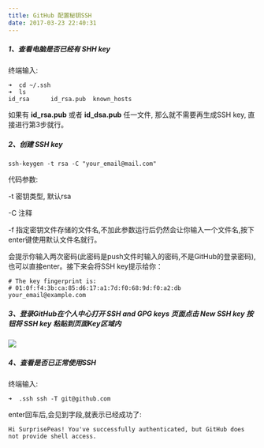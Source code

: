 ```yaml
---
title: GitHub 配置秘钥SSH
date: 2017-03-23 22:40:31
---
```


##### 1、查看电脑是否已经有 SHH key

终端输入:

~~~
➜  cd ~/.ssh
➜  ls
id_rsa      id_rsa.pub  known_hosts
~~~

如果有 **id_rsa.pub** 或者 **id_dsa.pub** 任一文件, 那么就不需要再生成SSH key, 直接进行第3步就行。

<!--more-->

##### 2、创建 SSH key

~~~shell
ssh-keygen -t rsa -C "your_email@mail.com"
~~~

代码参数:

-t 密钥类型, 默认rsa

-C 注释

-f 指定密钥文件存储的文件名,不加此参数运行后仍然会让你输入一个文件名,按下enter键使用默认文件名就行。



会提示你输入两次密码(此密码是push文件时输入的密码,不是GitHub的登录密码),也可以直接enter。接下来会将SSH key提示给你：

~~~
# The key fingerprint is:
# 01:0f:f4:3b:ca:85:d6:17:a1:7d:f0:68:9d:f0:a2:db your_email@example.com
~~~

##### 3、登录GitHub在个人中心打开 **SSH and GPG keys** 页面点击 **New SSH key** 按钮将 SSH key 粘贴到页面Key区域内

![](http://omixc2ggv.bkt.clouddn.com/%E5%B1%8F%E5%B9%95%E5%BF%AB%E7%85%A7%202017-03-23%2022.08.33.png)

##### 4、查看是否已正常使用SSH

终端输入:

~~~shell
➜  .ssh ssh -T git@github.com
~~~

enter回车后,会见到字段,就表示已经成功了:

~~~
Hi SurprisePeas! You've successfully authenticated, but GitHub does not provide shell access.
~~~

